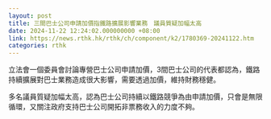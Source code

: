 ```yaml
---
layout: post
title: 三間巴士公司申請加價指鐵路擴展影響業務　議員質疑加幅太高
date: 2024-11-22 12:24:02.000000000 +08:00
link: https://news.rthk.hk/rthk/ch/component/k2/1780369-20241122.htm
categories: rthk
---
```


立法會一個委員會討論專營巴士公司申請加價，3間巴士公司的代表都認為，鐵路持續擴展對巴士業務造成很大影響，需要透過加價，維持財務穩健。

多名議員質疑加幅太高，認為巴士公司持續以鐵路競爭為由申請加價，只會是無限循環，又關注政府支持巴士公司開拓非票務收入的力度不夠。

